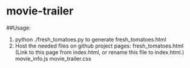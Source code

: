 # movie-trailer
##Usage:
  1. python ./fresh_tomatoes.py to generate fresh_tomatoes.html
  2. Host the needed files on github project pages:
     fresh_tomatoes.html (Link to this page from index.html, or rename this file to index.html.)
     movie_info.js
     movie_trailer.css